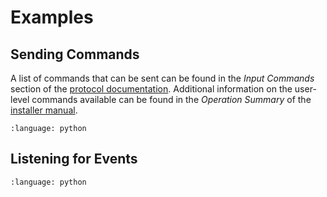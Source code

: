 # Examples

## Sending Commands
A list of commands that can be sent can be found in the _Input Commands_ section of the [protocol documentation](http://www.nesscorporation.com/Software/Ness_D8-D16_ASCII_protocol.pdf). Additional information on the user-level commands available can be found in the _Operation Summary_ of the [installer manual](http://nesscorporation.com/InstallationManual/D8xD16x_installer_manual_rev7.7.pdf).

```{literalinclude} ../examples/sending_commands.py
:language: python
```

## Listening for Events

```{literalinclude} ../examples/listening_for_events.py
:language: python
```
